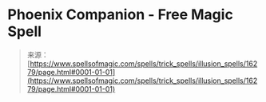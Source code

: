 <!--yml

category: 未分类

date: 2024-06-12 18:56:20

-->

# Phoenix Companion - Free Magic Spell

> 来源：[https://www.spellsofmagic.com/spells/trick_spells/illusion_spells/16279/page.html#0001-01-01](https://www.spellsofmagic.com/spells/trick_spells/illusion_spells/16279/page.html#0001-01-01)

